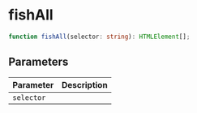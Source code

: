 <!--
 * @Author: haifeng.lu haifeng.lu@ly.com
 * @Date: 2022-12-20 10:45:01
 * @LastEditors: haifeng.lu
 * @LastEditTime: 2022-12-20 10:45:03
 * @Description: 
-->
# fishAll

```ts
function fishAll(selector: string): HTMLElement[];
```

## Parameters

| Parameter | Description |
|-----------|-------------|
| `selector` | |
